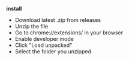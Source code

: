 **install**
- Download latest .zip from releases
- Unzip the file
- Go to chrome://extensions/ in your browser
- Enable developer mode
- Click "Load unpacked"
- Select the folder you unzipped

